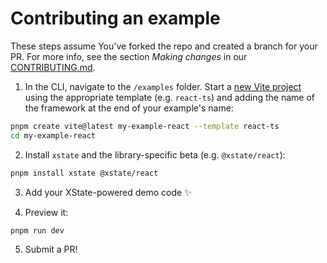 # Contributing an example

These steps assume You've forked the repo and created a branch for your PR. For more info, see the section _Making changes_ in our [CONTRIBUTING.md](https://github.com/statelyai/xstate/blob/main/CONTRIBUTING.md#making-changes).

1. In the CLI, navigate to the `/examples` folder. Start a [new Vite project](https://vitejs.dev/guide/#scaffolding-your-first-vite-project) using the appropriate template (e.g. `react-ts`) and adding the name of the framework at the end of your example's name:

```bash
pnpm create vite@latest my-example-react --template react-ts
cd my-example-react
```

2. Install `xstate` and the library-specific beta (e.g. `@xstate/react`):

```bash
pnpm install xstate @xstate/react
```

3. Add your XState-powered demo code ✨

4. Preview it:

```bash
pnpm run dev
```

5. Submit a PR!
